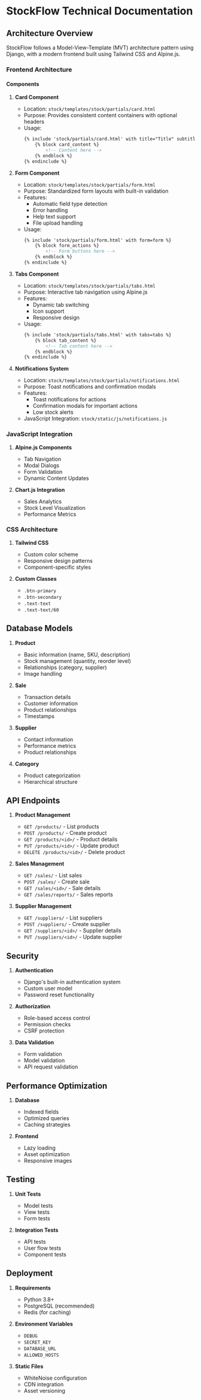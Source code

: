 # StockFlow Technical Documentation

## Architecture Overview

StockFlow follows a Model-View-Template (MVT) architecture pattern using Django, with a modern frontend built using Tailwind CSS and Alpine.js.

### Frontend Architecture

#### Components

1. **Card Component**
   - Location: `stock/templates/stock/partials/card.html`
   - Purpose: Provides consistent content containers with optional headers
   - Usage:
     ```html
     {% include 'stock/partials/card.html' with title="Title" subtitle="Subtitle" %}
         {% block card_content %}
             <!-- Content here -->
         {% endblock %}
     {% endinclude %}
     ```

2. **Form Component**
   - Location: `stock/templates/stock/partials/form.html`
   - Purpose: Standardized form layouts with built-in validation
   - Features:
     - Automatic field type detection
     - Error handling
     - Help text support
     - File upload handling
   - Usage:
     ```html
     {% include 'stock/partials/form.html' with form=form %}
         {% block form_actions %}
             <!-- Form buttons here -->
         {% endblock %}
     {% endinclude %}
     ```

3. **Tabs Component**
   - Location: `stock/templates/stock/partials/tabs.html`
   - Purpose: Interactive tab navigation using Alpine.js
   - Features:
     - Dynamic tab switching
     - Icon support
     - Responsive design
   - Usage:
     ```html
     {% include 'stock/partials/tabs.html' with tabs=tabs %}
         {% block tab_content %}
             <!-- Tab content here -->
         {% endblock %}
     {% endinclude %}
     ```

4. **Notifications System**
   - Location: `stock/templates/stock/partials/notifications.html`
   - Purpose: Toast notifications and confirmation modals
   - Features:
     - Toast notifications for actions
     - Confirmation modals for important actions
     - Low stock alerts
   - JavaScript Integration: `stock/static/js/notifications.js`

### JavaScript Integration

1. **Alpine.js Components**
   - Tab Navigation
   - Modal Dialogs
   - Form Validation
   - Dynamic Content Updates

2. **Chart.js Integration**
   - Sales Analytics
   - Stock Level Visualization
   - Performance Metrics

### CSS Architecture

1. **Tailwind CSS**
   - Custom color scheme
   - Responsive design patterns
   - Component-specific styles

2. **Custom Classes**
   - `.btn-primary`
   - `.btn-secondary`
   - `.text-text`
   - `.text-text/60`

## Database Models

1. **Product**
   - Basic information (name, SKU, description)
   - Stock management (quantity, reorder level)
   - Relationships (category, supplier)
   - Image handling

2. **Sale**
   - Transaction details
   - Customer information
   - Product relationships
   - Timestamps

3. **Supplier**
   - Contact information
   - Performance metrics
   - Product relationships

4. **Category**
   - Product categorization
   - Hierarchical structure

## API Endpoints

1. **Product Management**
   - `GET /products/` - List products
   - `POST /products/` - Create product
   - `GET /products/<id>/` - Product details
   - `PUT /products/<id>/` - Update product
   - `DELETE /products/<id>/` - Delete product

2. **Sales Management**
   - `GET /sales/` - List sales
   - `POST /sales/` - Create sale
   - `GET /sales/<id>/` - Sale details
   - `GET /sales/reports/` - Sales reports

3. **Supplier Management**
   - `GET /suppliers/` - List suppliers
   - `POST /suppliers/` - Create supplier
   - `GET /suppliers/<id>/` - Supplier details
   - `PUT /suppliers/<id>/` - Update supplier

## Security

1. **Authentication**
   - Django's built-in authentication system
   - Custom user model
   - Password reset functionality

2. **Authorization**
   - Role-based access control
   - Permission checks
   - CSRF protection

3. **Data Validation**
   - Form validation
   - Model validation
   - API request validation

## Performance Optimization

1. **Database**
   - Indexed fields
   - Optimized queries
   - Caching strategies

2. **Frontend**
   - Lazy loading
   - Asset optimization
   - Responsive images

## Testing

1. **Unit Tests**
   - Model tests
   - View tests
   - Form tests

2. **Integration Tests**
   - API tests
   - User flow tests
   - Component tests

## Deployment

1. **Requirements**
   - Python 3.8+
   - PostgreSQL (recommended)
   - Redis (for caching)

2. **Environment Variables**
   - `DEBUG`
   - `SECRET_KEY`
   - `DATABASE_URL`
   - `ALLOWED_HOSTS`

3. **Static Files**
   - WhiteNoise configuration
   - CDN integration
   - Asset versioning 
